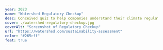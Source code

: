 ```yaml
---
year: 2023
name: "Watershed Regulatory Checkup"
desc: Conceived quiz to help companies understand their climate regulatory exposure, alongside Meghan Newell.
cover: ./watershed-regulatory-checkup.jpg
coverAlt: "Screenshot of Regulatory Checkup"
url: "https://watershed.com/sustainability-assessment"
color: "#265cff"
feat: true
---
```

